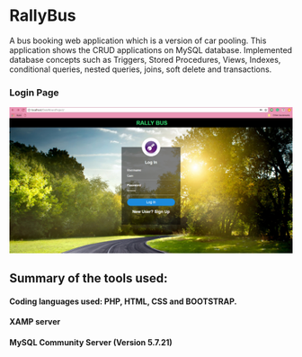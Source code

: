# RallyBus

A bus booking web application which is a version of car pooling. This application shows the CRUD applications on MySQL database. Implemented database concepts such as Triggers, Stored Procedures, Views, Indexes, conditional queries, nested queries, joins, soft delete and transactions.

### Login Page

![GitHub Logo](/images/rallyBusLandingPage.png)

## Summary of the tools used:

#### Coding languages used: PHP, HTML, CSS and BOOTSTRAP.
#### XAMP server
#### MySQL Community Server (Version 5.7.21)


